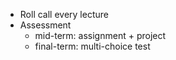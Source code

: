 - Roll call every lecture
- Assessment
  - mid-term: assignment + project
  - final-term: multi-choice test
